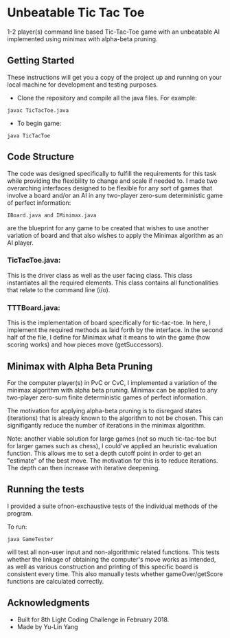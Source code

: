 # Unbeatable Tic Tac Toe
1-2 player(s) command line based Tic-Tac-Toe game with an unbeatable AI implemented using minimax with alpha-beta pruning.

## Getting Started

These instructions will get you a copy of the project up and running on your local machine for development and testing purposes.

- Clone the repository and compile all the java files. For example:
```
javac TicTacToe.java
```
- To begin game:
```
java TicTacToe
```

## Code Structure
The code was designed specifically to fulfill the requirements for this task while providing the flexibility to change and scale if needed to. I made two overarching interfaces designed to be flexible for any sort of games that involve a board and/or an AI in any two-player zero-sum deterministic game of perfect information:
```
IBoard.java and IMinimax.java
```
are the blueprint for any game to be created that wishes to use another variation of board and that also wishes to apply the Minimax algorithm as an AI player.

### TicTacToe.java:
This is the driver class as well as the user facing class. This class instantiates all the required elements. This class contains all functionalities that relate to the command line (i/o).
### TTTBoard.java:
This is the implementation of board specifically for tic-tac-toe. In here, I implement the required methods as laid forth by the interface. In the second half of the file, I define for Minimax what it means to win the game (how scoring works) and how pieces move (getSuccessors).


## Minimax with Alpha Beta Pruning
For the computer player(s) in PvC or CvC, I implemented a variation of the minimax algorithm with alpha beta pruning. Minimax can be applied to any two-player zero-sum finite deterministic games of perfect information.

The motivation for applying alpha-beta pruning is to disregard states (iterations) that is already known to the algorithm to not be chosen. This can signifigantly reduce the number of iterations in the minimax algorithm.

Note: another viable solution for large games (not so much tic-tac-toe but for larger games such as chess), I could've applied an heuristic evaluation function. This allows me to set a depth cutoff point in order to get an "estimate" of the best move. The motivation for this is to reduce iterations. The depth can then increase with iterative deepening.


## Running the tests

I provided a suite ofnon-exchaustive tests of the individual methods of the program.

To run:
```
java GameTester
```
will test all non-user input and non-algorithmic related functions. This tests whether the linkage of obtaining the computer's move works as intended, as well as various construction and printing of this specific board is consistent every time. This also manually tests whether gameOver/getScore functions are calculated correctly.

## Acknowledgments

- Built for 8th Light Coding Challenge in February 2018.
- Made by Yu-Lin Yang
